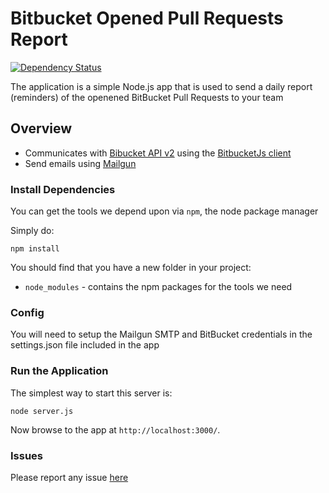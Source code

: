 # Bitbucket Opened Pull Requests Report

[![Dependency Status](https://img.shields.io/david/gastonmancini/bitbucket-opened-pullrequests-report.svg?style=flat-square)](https://david-dm.org/gastonmancini/bitbucket-opened-pullrequests-report)

The application is a simple Node.js app that is used to send a daily report (reminders) of the openened BitBucket Pull Requests to your team

## Overview

- Communicates with [Bibucket API v2](https://developer.atlassian.com/bitbucket/api/2/reference/) using the [BitbucketJs client](https://bitbucket.org/atlassian/bitbucketjs)
- Send emails using [Mailgun](https://www.mailgun.com/)

### Install Dependencies

You can get the tools we depend upon via `npm`, the node package manager

Simply do:

```
npm install
```

You should find that you have a new folder in your project:

* `node_modules` - contains the npm packages for the tools we need

### Config

You will need to setup the Mailgun SMTP and BitBucket credentials in the settings.json file included in the app

### Run the Application

The simplest way to start this server is:

```
node server.js
```

Now browse to the app at `http://localhost:3000/`.

### Issues

Please report any issue [here](https://github.com/gastonmancini/bitbucket-opened-pullrequests-report/issues)
